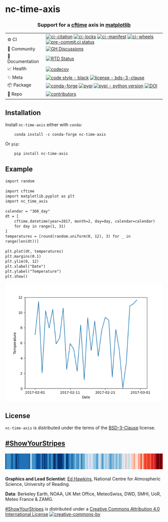 # nc-time-axis

<h3 align="center">
    Support for a <a href="https://github.com/Unidata/cftime">cftime</a> axis in <a href="http://matplotlib.org/">matplotlib</a>
</h3>


|                  |                                                                                                                                                                                                                                                                                                                                                                                                                                                                                                                                                                                                                                                                                                                                                                                                                                                                                                           |
|------------------|-----------------------------------------------------------------------------------------------------------------------------------------------------------------------------------------------------------------------------------------------------------------------------------------------------------------------------------------------------------------------------------------------------------------------------------------------------------------------------------------------------------------------------------------------------------------------------------------------------------------------------------------------------------------------------------------------------------------------------------------------------------------------------------------------------------------------------------------------------------------------------------------------------------|
| ⚙️ CI            | [![ci-citation](https://github.com/SciTools/nc-time-axis/actions/workflows/ci-citation.yml/badge.svg)](https://github.com/SciTools/nc-time-axis/actions/workflows/ci-citation.yml) [![ci-locks](https://github.com/SciTools/nc-time-axis/actions/workflows/ci-locks.yml/badge.svg)](https://github.com/SciTools/nc-time-axis/actions/workflows/ci-locks.yml) [![ci-manifest](https://github.com/SciTools/nc-time-axis/actions/workflows/ci-manifest.yml/badge.svg)](https://github.com/SciTools/nc-time-axis/actions/workflows/ci-manifest.yml) [![ci-wheels](https://github.com/SciTools/nc-time-axis/actions/workflows/ci-wheels.yml/badge.svg)](https://github.com/SciTools/nc-time-axis/actions/workflows/ci-wheels.yml) [![pre-commit.ci status](https://results.pre-commit.ci/badge/github/SciTools/nc-time-axis/main.svg)](https://results.pre-commit.ci/latest/github/SciTools/nc-time-axis/main) |
| 💬 Community     | [![GH Discussions](https://img.shields.io/badge/github-discussions%20%F0%9F%92%AC-yellow?logo=github&logoColor=lightgrey)](https://github.com/SciTools/nc-time-axis/discussions)                                                                                                                                                                                                                                                                                                                                                                                                                                                                                                                                                                                                                                                                                                                          |
| 📖 Documentation | [![RTD Status](https://readthedocs.org/projects/nc-time-axis/badge/?version=stable)](https://nc-time-axis.readthedocs.io/en/stable/?badge=stable)                                                                                                                                                                                                                                                                                                                                                                                                                                                                                                                                                                                                                                                                                                                                                         |
| 📈 Health        | [![codecov](https://codecov.io/gh/SciTools/nc-time-axis/branch/master/graph/badge.svg?token=JicwCCHwLd)](https://codecov.io/gh/SciTools/nc-time-axis)                                                                                                                                                                                                                                                                                                                                                                                                                                                                                                                                                                                                                                                                                                                                                     |
| ✨ Meta           | [![code style - black](https://img.shields.io/badge/code%20style-black-000000.svg)](https://github.com/psf/black) [![license - bds-3-clause](https://img.shields.io/github/license/SciTools/nc-time-axis)](https://github.com/SciTools/nc-time-axis/blob/main/LICENSE)                                                                                                                                                                                                                                                                                                                                                                                                                                                                                                                                                                                                                                    |
| 📦 Package       | [![conda-forge](https://img.shields.io/conda/vn/conda-forge/nc-time-axis?color=orange&label=conda-forge&logo=conda-forge&logoColor=white)](https://anaconda.org/conda-forge/nc-time-axis) [![pypi](https://img.shields.io/pypi/v/nc-time-axis?color=orange&label=pypi&logo=python&logoColor=white)](https://pypi.org/project/nc-time-axis/) [![pypi - python version](https://img.shields.io/pypi/pyversions/nc-time-axis.svg?color=orange&logo=python&label=python&logoColor=white)](https://pypi.org/project/nc-time-axis/) [![DOI](https://zenodo.org/badge/DOI/10.5281/zenodo.6472640.svg)](https://doi.org/10.5281/zenodo.6472640)                                                                                                                                                                                                                                                                   |
| 🧰 Repo          | [![contributors](https://img.shields.io/github/contributors/SciTools/nc-time-axis)](https://github.com/SciTools/nc-time-axis/graphs/contributors)                                                                                                                                                                                                                                                                                                                                                                                                                                                                                                                                                                                                                                                                                                                                                         |
|                  |


## Installation
Install `nc-time-axis` either with `conda`:
```shell
    conda install -c conda-forge nc-time-axis
```
Or `pip`:
```shell
    pip install nc-time-axis
```


## Example

    import random

    import cftime
    import matplotlib.pyplot as plt
    import nc_time_axis

    calendar = "360_day"
    dt = [
        cftime.datetime(year=2017, month=2, day=day, calendar=calendar)
        for day in range(1, 31)
    ]
    temperatures = [round(random.uniform(0, 12), 3) for _ in range(len(dt))]

    plt.plot(dt, temperatures)
    plt.margins(0.1)
    plt.ylim(0, 12)
    plt.xlabel("Date")
    plt.ylabel("Temperature")
    plt.show()

![alt text](https://github.com/SciTools/nc-time-axis/raw/main/example_plot.png "Example plot with cftime axis")


## License

`nc-time-axis` is distributed under the terms of the [BSD-3-Clause](https://spdx.org/licenses/BSD-3-Clause.html) license.


## [#ShowYourStripes](https://showyourstripes.info/s/globe)

<h4 align="center">
  <a href="https://showyourstripes.info/s/globe">
    <img src="https://raw.githubusercontent.com/ed-hawkins/show-your-stripes/master/2021/GLOBE---1850-2021-MO.png"
         height="50" width="800"
         alt="#showyourstripes Global 1850-2021"></a>
</h4>

**Graphics and Lead Scientist**: [Ed Hawkins](http://www.met.reading.ac.uk/~ed/home/index.php), National Centre for Atmospheric Science, University of Reading.

**Data**: Berkeley Earth, NOAA, UK Met Office, MeteoSwiss, DWD, SMHI, UoR, Meteo France & ZAMG.

<p>
<a href="https://showyourstripes.info/s/globe">#ShowYourStripes</a> is distributed under a
<a href="https://creativecommons.org/licenses/by/4.0/">Creative Commons Attribution 4.0 International License</a>
<a href="https://creativecommons.org/licenses/by/4.0/">
  <img src="https://i.creativecommons.org/l/by/4.0/80x15.png" alt="creative-commons-by" style="border-width:0"></a>
</p>
